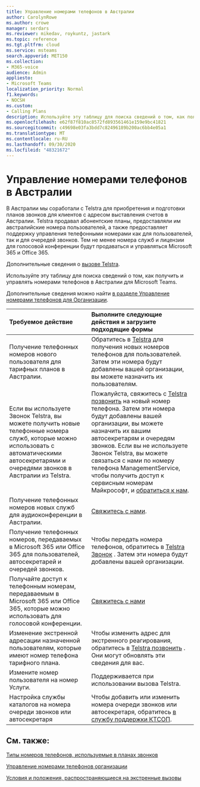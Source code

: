 ```yaml
---
title: Управление номерами телефонов в Австралии
author: CarolynRowe
ms.author: crowe
manager: serdars
ms.reviewer: mikedav, roykuntz, jastark
ms.topic: reference
ms.tgt.pltfrm: cloud
ms.service: msteams
search.appverid: MET150
ms.collection:
- M365-voice
audience: Admin
appliesto:
- Microsoft Teams
localization_priority: Normal
f1.keywords:
- NOCSH
ms.custom:
- Calling Plans
description: Используйте эту таблицу для поиска сведений о том, как получить и управлять номерами телефонов в Австралии для Microsoft Teams.
ms.openlocfilehash: e62f87f810ac8572fd893561461e159e9bc41821
ms.sourcegitcommit: c49698e03fa3bdd7c82496189b200ac6bb4e05a1
ms.translationtype: MT
ms.contentlocale: ru-RU
ms.lasthandoff: 09/30/2020
ms.locfileid: "48321672"
---
```

# <a name="phone-number-management-for-australia"></a>Управление номерами телефонов в Австралии
В Австралии мы соработали с Telstra для приобретения и подготовки планов звонков для клиентов с адресом выставления счетов в Австралии. Telstra продавал абонентские планы, предоставляли им австралийские номера пользователей, а также предоставляет поддержку управления телефонными номерами как для пользователей, так и для очередей звонков. Тем не менее номера служб и лицензии для голосовой конференции будут продаваться и управляться Microsoft 365 и Office 365.

Дополнительные сведения о [вызове Telstra](https://aka.ms/TelstraVoicePlan).

Используйте эту таблицу для поиска сведений о том, как получить и управлять номерами телефонов в Австралии для Microsoft Teams.

Дополнительные сведения можно найти  [в разделе Управление номерами телефонов для Организации](manage-phone-numbers-for-your-organization.md).
  
|**Требуемое действие**|**Выполните следующие действия и загрузите подходящие формы**|
|:-----|:-----|
|Получение телефонных номеров нового пользователя для тарифных планов в Австралии.   <br/> |Обратитесь в [Telstra](https://aka.ms/TelstraVoicePlan) для получения новых номеров телефонов для пользователей. Затем  эти номера будут добавлены вашей организации, вы можете назначить их пользователям. <br/>
|Если вы используете Звонок Telstra, вы можете получить новые телефонные номера служб, которые можно использовать с автоматическими автосекретарями и очередями звонков в Австралии из Telstra. <br/> |Пожалуйста, свяжитесь с [Telstra позвонить](https://aka.ms/TelstraVoicePlan) на новый номер телефона. Затем эти номера будут добавлены вашей организации, вы можете назначить их вашим автосекретарям и  очередям звонков. Если вы не используете Звонок Telstra, вы можете связаться с нами по номеру телефона ManagementService, чтобы получить доступ к сервисным номерам Майкрософт, и [обратиться к нам](mailto:ptnapac@microsoft.com). <br/>|
|Получение телефонных номеров новых служб для аудиоконференции в Австралии.   <br/> |[Свяжитесь с нами](mailto:ptnapac@microsoft.com).|
|Получение телефонных номеров, передаваемых в Microsoft 365 или Office 365 для пользователей, автосекретарей и очередей звонков.  <br/> |Чтобы передать номера телефонов, обратитесь в [Telstra Звонок](https://aka.ms/TelstraVoicePlan) . Затем эти номера будут добавлены вашей организации.  <br/> |
|Получайте доступ к телефонным номерам, передаваемым в Microsoft 365 или Office 365, которые можно использовать для голосовой конференции.  |[Свяжитесь с нами](mailto:ptnapac@microsoft.com) |
|Изменение экстренной адресации назначенной пользователям, которые имеют номер телефона тарифного плана. |Чтобы изменить адрес для экстренного реагирования, обратитесь в [Telstra позвонить](https://aka.ms/TelstraVoicePlan) . Они могут обновлять эти сведения для вас.|
|Измените номер пользователя на номер Услуги. |Поддерживается при использовании вызова Telstra.|
|Настройка службы каталогов на номера очереди звонков или автосекретаря|Чтобы добавить или изменить номера очереди звонков или автосекретаря, обратитесь [в службу поддержки КТСОП](contact-pstn-service-desk.md). |

## <a name="related-topics"></a>См. также:

[Типы номеров телефонов, используемые в планах звонков](../different-kinds-of-phone-numbers-used-for-calling-plans.md)

[Управление номерами телефонов организации](manage-phone-numbers-for-your-organization.md)

[Условия и положения, распространяющиеся на экстренные вызовы](../emergency-calling-terms-and-conditions.md)
